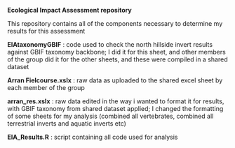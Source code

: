 **Ecological Impact Assessment repository**

This repository contains all of the components necessary to determine my results for this assessment 

**EIAtaxonomyGBIF** : code used to check the north hillside invert results against GBIF taxonomy backbone; I did it for this sheet, and other members of the group did it for the other sheets, and these were compiled in a shared dataset 

**Arran Fielcourse.xslx** : raw data as uploaded to the shared excel sheet by each member of the group 

**arran_res.xslx** :  raw data edited in the way i wanted to format it for results, with GBIF taxonomy from shared dataset applied; I changed the formatting of some sheets for my analysis (combined all vertebrates, combined all terrestrial inverts and aquatic inverts etc)

**EIA_Results.R** : script containing all code used for analysis 
